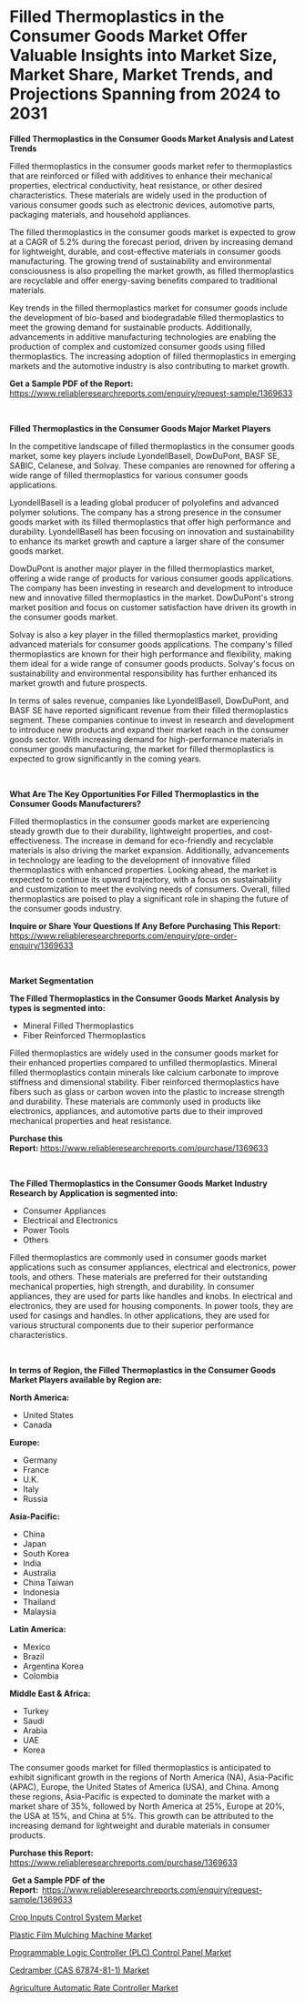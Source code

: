 <p><h1>Filled Thermoplastics in the Consumer Goods Market Offer Valuable Insights into Market Size, Market Share, Market Trends, and Projections Spanning from 2024 to 2031</h1></p><p><strong>Filled Thermoplastics in the Consumer Goods Market Analysis and Latest Trends</strong></p>
<p><p>Filled thermoplastics in the consumer goods market refer to thermoplastics that are reinforced or filled with additives to enhance their mechanical properties, electrical conductivity, heat resistance, or other desired characteristics. These materials are widely used in the production of various consumer goods such as electronic devices, automotive parts, packaging materials, and household appliances.</p><p>The filled thermoplastics in the consumer goods market is expected to grow at a CAGR of 5.2% during the forecast period, driven by increasing demand for lightweight, durable, and cost-effective materials in consumer goods manufacturing. The growing trend of sustainability and environmental consciousness is also propelling the market growth, as filled thermoplastics are recyclable and offer energy-saving benefits compared to traditional materials.</p><p>Key trends in the filled thermoplastics market for consumer goods include the development of bio-based and biodegradable filled thermoplastics to meet the growing demand for sustainable products. Additionally, advancements in additive manufacturing technologies are enabling the production of complex and customized consumer goods using filled thermoplastics. The increasing adoption of filled thermoplastics in emerging markets and the automotive industry is also contributing to market growth.</p></p>
<p><strong>Get a Sample PDF of the Report:&nbsp;</strong> <a href="https://www.reliableresearchreports.com/enquiry/request-sample/1369633">https://www.reliableresearchreports.com/enquiry/request-sample/1369633</a></p>
<p>&nbsp;</p>
<p><strong>Filled Thermoplastics in the Consumer Goods Major Market Players</strong></p>
<p><p>In the competitive landscape of filled thermoplastics in the consumer goods market, some key players include LyondellBasell, DowDuPont, BASF SE, SABIC, Celanese, and Solvay. These companies are renowned for offering a wide range of filled thermoplastics for various consumer goods applications.</p><p>LyondellBasell is a leading global producer of polyolefins and advanced polymer solutions. The company has a strong presence in the consumer goods market with its filled thermoplastics that offer high performance and durability. LyondellBasell has been focusing on innovation and sustainability to enhance its market growth and capture a larger share of the consumer goods market.</p><p>DowDuPont is another major player in the filled thermoplastics market, offering a wide range of products for various consumer goods applications. The company has been investing in research and development to introduce new and innovative filled thermoplastics in the market. DowDuPont's strong market position and focus on customer satisfaction have driven its growth in the consumer goods market.</p><p>Solvay is also a key player in the filled thermoplastics market, providing advanced materials for consumer goods applications. The company's filled thermoplastics are known for their high performance and flexibility, making them ideal for a wide range of consumer goods products. Solvay's focus on sustainability and environmental responsibility has further enhanced its market growth and future prospects.</p><p>In terms of sales revenue, companies like LyondellBasell, DowDuPont, and BASF SE have reported significant revenue from their filled thermoplastics segment. These companies continue to invest in research and development to introduce new products and expand their market reach in the consumer goods sector. With increasing demand for high-performance materials in consumer goods manufacturing, the market for filled thermoplastics is expected to grow significantly in the coming years.</p></p>
<p>&nbsp;</p>
<p><strong>What Are The Key Opportunities For Filled Thermoplastics in the Consumer Goods Manufacturers?</strong></p>
<p><p>Filled thermoplastics in the consumer goods market are experiencing steady growth due to their durability, lightweight properties, and cost-effectiveness. The increase in demand for eco-friendly and recyclable materials is also driving the market expansion. Additionally, advancements in technology are leading to the development of innovative filled thermoplastics with enhanced properties. Looking ahead, the market is expected to continue its upward trajectory, with a focus on sustainability and customization to meet the evolving needs of consumers. Overall, filled thermoplastics are poised to play a significant role in shaping the future of the consumer goods industry.</p></p>
<p><strong>Inquire or Share Your Questions If Any Before Purchasing This Report:</strong> <a href="https://www.reliableresearchreports.com/enquiry/pre-order-enquiry/1369633">https://www.reliableresearchreports.com/enquiry/pre-order-enquiry/1369633</a></p>
<p>&nbsp;</p>
<p><strong>Market Segmentation</strong></p>
<p><strong>The Filled Thermoplastics in the Consumer Goods Market Analysis by types is segmented into:</strong></p>
<p><ul><li>Mineral Filled Thermoplastics</li><li>Fiber Reinforced Thermoplastics</li></ul></p>
<p><p>Filled thermoplastics are widely used in the consumer goods market for their enhanced properties compared to unfilled thermoplastics. Mineral filled thermoplastics contain minerals like calcium carbonate to improve stiffness and dimensional stability. Fiber reinforced thermoplastics have fibers such as glass or carbon woven into the plastic to increase strength and durability. These materials are commonly used in products like electronics, appliances, and automotive parts due to their improved mechanical properties and heat resistance.</p></p>
<p><strong>Purchase this Report:&nbsp;</strong><a href="https://www.reliableresearchreports.com/purchase/1369633">https://www.reliableresearchreports.com/purchase/1369633</a></p>
<p>&nbsp;</p>
<p><strong>The Filled Thermoplastics in the Consumer Goods Market Industry Research by Application is segmented into:</strong></p>
<p><ul><li>Consumer Appliances</li><li>Electrical and Electronics</li><li>Power Tools</li><li>Others</li></ul></p>
<p><p>Filled thermoplastics are commonly used in consumer goods market applications such as consumer appliances, electrical and electronics, power tools, and others. These materials are preferred for their outstanding mechanical properties, high strength, and durability. In consumer appliances, they are used for parts like handles and knobs. In electrical and electronics, they are used for housing components. In power tools, they are used for casings and handles. In other applications, they are used for various structural components due to their superior performance characteristics.</p></p>
<p>&nbsp;</p>
<p><strong>In terms of Region, the Filled Thermoplastics in the Consumer Goods Market Players available by Region are:</strong></p>
<p>
    <p> <strong> North America: </strong>
        <ul>
            <li>United States</li>
            <li>Canada</li>
        </ul>
        </p> 
    <p> <strong> Europe: </strong>
        <ul>
            <li>Germany</li>
            <li>France</li>
            <li>U.K.</li>
            <li>Italy</li>
            <li>Russia</li>
        </ul>
        </p> 
    <p> <strong> Asia-Pacific: </strong>
        <ul>
            <li>China</li>
            <li>Japan</li>
            <li>South Korea</li>
            <li>India</li>
            <li>Australia</li>
            <li>China Taiwan</li>
            <li>Indonesia</li>
            <li>Thailand</li>
            <li>Malaysia</li>
        </ul>
        </p> 
    <p> <strong> Latin America: </strong>
        <ul>
            <li>Mexico</li>
            <li>Brazil</li>
            <li>Argentina Korea</li>
            <li>Colombia</li>
        </ul>
        </p> 
    <p> <strong> Middle East & Africa: </strong>
        <ul>
            <li>Turkey</li>
            <li>Saudi</li>
            <li>Arabia</li>
            <li>UAE</li>
            <li>Korea</li>
        </ul>
    </p>
    </p>
<p><p>The consumer goods market for filled thermoplastics is anticipated to exhibit significant growth in the regions of North America (NA), Asia-Pacific (APAC), Europe, the United States of America (USA), and China. Among these regions, Asia-Pacific is expected to dominate the market with a market share of 35%, followed by North America at 25%, Europe at 20%, the USA at 15%, and China at 5%. This growth can be attributed to the increasing demand for lightweight and durable materials in consumer products.</p></p>
<p><strong>Purchase this Report: </strong><a href="https://www.reliableresearchreports.com/purchase/1369633">https://www.reliableresearchreports.com/purchase/1369633</a></p>
<p>&nbsp;<strong>Get a Sample PDF of the Report:&nbsp;&nbsp;</strong><a href="https://www.reliableresearchreports.com/enquiry/request-sample/1369633">https://www.reliableresearchreports.com/enquiry/request-sample/1369633</a></p>
<p><strong></strong></p>
<p><p><a href="https://medium.com/@smriti.reportprime/crop-inputs-control-system-market-size-market-outlook-and-market-forecast-2024-to-2031-d70ecaacbecb">Crop Inputs Control System Market</a></p><p><a href="https://github.com/rahu1502/Market-Research-Report-List-2/blob/main/plastic-film-mulching-machine-market.md">Plastic Film Mulching Machine Market</a></p><p><a href="https://medium.com/@smriti.reportprime/decoding-programmable-logic-controller-plc-control-panel-market-metrics-market-share-trends-2be3257d76fd">Programmable Logic Controller (PLC) Control Panel Market</a></p><p><a href="https://github.com/santosh758595/Market-Research-Report-List-3/blob/main/cedramber-cas-67874-81-1-market.md">Cedramber (CAS 67874-81-1) Market</a></p><p><a href="https://medium.com/@smriti.reportprime/agriculture-automatic-rate-controller-market-trends-and-market-analysis-forecasted-for-period-0863d569e25a">Agriculture Automatic Rate Controller Market</a></p></p>